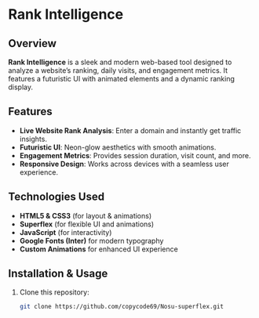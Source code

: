 # Rank Intelligence

## Overview
**Rank Intelligence** is a sleek and modern web-based tool designed to analyze a website’s ranking, daily visits, and engagement metrics. It features a futuristic UI with animated elements and a dynamic ranking display.

## Features
- **Live Website Rank Analysis**: Enter a domain and instantly get traffic insights.
- **Futuristic UI**: Neon-glow aesthetics with smooth animations.
- **Engagement Metrics**: Provides session duration, visit count, and more.
- **Responsive Design**: Works across devices with a seamless user experience.

## Technologies Used
- **HTML5 & CSS3** (for layout & animations)
- **Superflex** (for flexible UI and animations)
- **JavaScript** (for interactivity)
- **Google Fonts (Inter)** for modern typography
- **Custom Animations** for enhanced UI experience

## Installation & Usage
1. Clone this repository:
   ```sh
   git clone https://github.com/copycode69/Nosu-superflex.git
